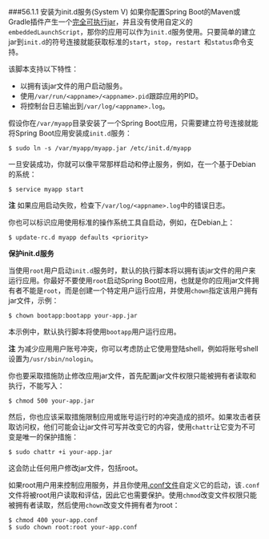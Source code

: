 ###56.1.1 安装为init.d服务(System V)
如果你配置Spring Boot的Maven或Gradle插件产生一个[完全可执行jar](http://docs.spring.io/spring-boot/docs/1.4.1.RELEASE/reference/htmlsingle/#deployment-install)，并且没有使用自定义的`embeddedLaunchScript`，那你的应用可以作为`init.d`服务使用。只要简单的建立jar到`init.d`的符号连接就能获取标准的`start`，`stop`，`restart `和`status`命令支持。

该脚本支持以下特性：
- 以拥有该jar文件的用户启动服务。
- 使用`/var/run/<appname>/<appname>.pid`跟踪应用的PID。
- 将控制台日志输出到`/var/log/<appname>.log`。

假设你在`/var/myapp`目录安装了一个Spring Boot应用，只需要建立符号连接就能将Spring Boot应用安装成`init.d`服务：
```shell
$ sudo ln -s /var/myapp/myapp.jar /etc/init.d/myapp
```
一旦安装成功，你就可以像平常那样启动和停止服务，例如，在一个基于Debian的系统：
```shell
$ service myapp start
```
**注** 如果应用启动失败，检查下`/var/log/<appname>.log`中的错误日志。

你也可以标识应用使用标准的操作系统工具自启动，例如，在Debian上：
```shell
$ update-rc.d myapp defaults <priority>
```

**保护init.d服务**

当使用`root`用户启动`init.d`服务时，默认的执行脚本将以拥有该jar文件的用户来运行应用。你最好不要使用`root`启动Spring Boot应用，也就是你的应用jar文件拥有者不能是`root`，而是创建一个特定用户运行应用，并使用`chown`指定该用户拥有jar文件，示例：
```shell
$ chown bootapp:bootapp your-app.jar
```
本示例中，默认执行脚本将使用`bootapp`用户运行应用。

**注** 为减少应用用户账号冲突，你可以考虑防止它使用登陆shell，例如将账号shell设置为`/usr/sbin/nologin`。

你也要采取措施防止修改应用jar文件，首先配置jar文件权限只能被拥有者读取和执行，不能写入：
```shell
$ chmod 500 your-app.jar
```
然后，你也应该采取措施限制应用或账号运行时的冲突造成的损坏。如果攻击者获取访问权，他们可能会让jar文件可写并改变它的内容，使用`chattr`让它变为不可变是唯一的保护措施：
```shell
$ sudo chattr +i your-app.jar
```
这会防止任何用户修改jar文件，包括root。

如果root用户用来控制应用服务，并且你使用[.conf文件](http://docs.spring.io/spring-boot/docs/1.4.1.RELEASE/reference/htmlsingle/#deployment-script-customization-conf-file)自定义它的启动，该`.conf`文件将被root用户读取和评估，因此它也需要保护。使用`chmod`改变文件权限只能被拥有者读取，然后使用`chown`改变文件拥有者为root：
```shell
$ chmod 400 your-app.conf
$ sudo chown root:root your-app.conf
```
